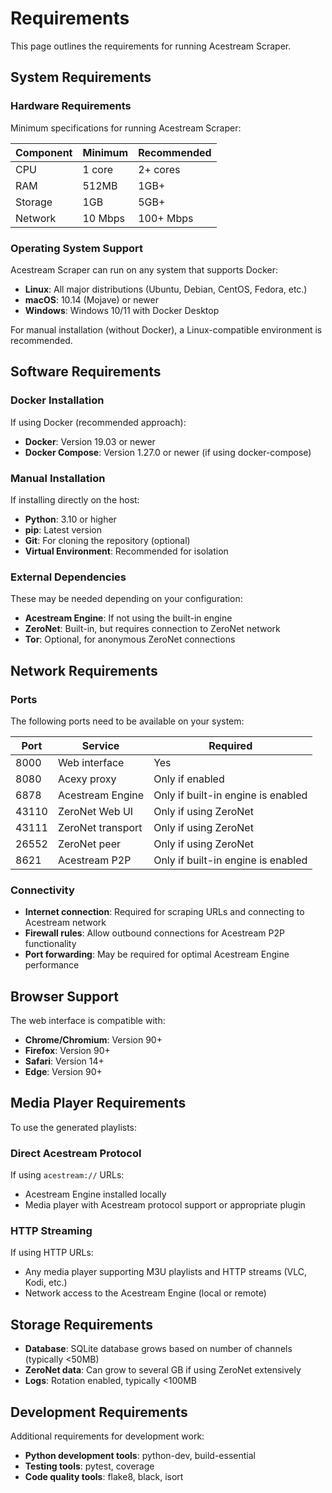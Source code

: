 # Requirements

This page outlines the requirements for running Acestream Scraper.

## System Requirements

### Hardware Requirements

Minimum specifications for running Acestream Scraper:

| Component | Minimum | Recommended |
|-----------|---------|------------|
| CPU | 1 core | 2+ cores |
| RAM | 512MB | 1GB+ |
| Storage | 1GB | 5GB+ |
| Network | 10 Mbps | 100+ Mbps |

### Operating System Support

Acestream Scraper can run on any system that supports Docker:

- **Linux**: All major distributions (Ubuntu, Debian, CentOS, Fedora, etc.)
- **macOS**: 10.14 (Mojave) or newer
- **Windows**: Windows 10/11 with Docker Desktop

For manual installation (without Docker), a Linux-compatible environment is recommended.

## Software Requirements

### Docker Installation

If using Docker (recommended approach):

- **Docker**: Version 19.03 or newer
- **Docker Compose**: Version 1.27.0 or newer (if using docker-compose)

### Manual Installation

If installing directly on the host:

- **Python**: 3.10 or higher
- **pip**: Latest version
- **Git**: For cloning the repository (optional)
- **Virtual Environment**: Recommended for isolation

### External Dependencies

These may be needed depending on your configuration:

- **Acestream Engine**: If not using the built-in engine
- **ZeroNet**: Built-in, but requires connection to ZeroNet network
- **Tor**: Optional, for anonymous ZeroNet connections

## Network Requirements

### Ports

The following ports need to be available on your system:

| Port | Service | Required |
|------|---------|----------|
| 8000 | Web interface | Yes |
| 8080 | Acexy proxy | Only if enabled |
| 6878 | Acestream Engine | Only if built-in engine is enabled |
| 43110 | ZeroNet Web UI | Only if using ZeroNet |
| 43111 | ZeroNet transport | Only if using ZeroNet |
| 26552 | ZeroNet peer | Only if using ZeroNet |
| 8621 | Acestream P2P | Only if built-in engine is enabled |

### Connectivity

- **Internet connection**: Required for scraping URLs and connecting to Acestream network
- **Firewall rules**: Allow outbound connections for Acestream P2P functionality
- **Port forwarding**: May be required for optimal Acestream Engine performance

## Browser Support

The web interface is compatible with:

- **Chrome/Chromium**: Version 90+
- **Firefox**: Version 90+
- **Safari**: Version 14+
- **Edge**: Version 90+

## Media Player Requirements

To use the generated playlists:

### Direct Acestream Protocol

If using `acestream://` URLs:
- Acestream Engine installed locally
- Media player with Acestream protocol support or appropriate plugin

### HTTP Streaming

If using HTTP URLs:
- Any media player supporting M3U playlists and HTTP streams (VLC, Kodi, etc.)
- Network access to the Acestream Engine (local or remote)

## Storage Requirements

- **Database**: SQLite database grows based on number of channels (typically <50MB)
- **ZeroNet data**: Can grow to several GB if using ZeroNet extensively
- **Logs**: Rotation enabled, typically <100MB

## Development Requirements

Additional requirements for development work:

- **Python development tools**: python-dev, build-essential
- **Testing tools**: pytest, coverage
- **Code quality tools**: flake8, black, isort
